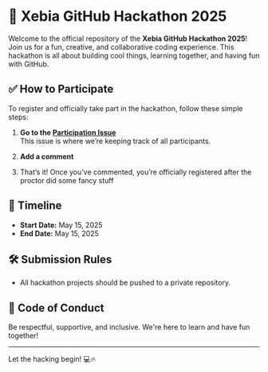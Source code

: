 # 🚀 Xebia GitHub Hackathon 2025

Welcome to the official repository of the **Xebia GitHub Hackathon 2025**!  
Join us for a fun, creative, and collaborative coding experience. This hackathon is all about building cool things, learning together, and having fun with GitHub.

## ✅ How to Participate

To register and officially take part in the hackathon, follow these simple steps:

1. **Go to the [Participation Issue](https://github.com/xebia-gh-hackathon/spring-2025/issues/1)**  
   This issue is where we’re keeping track of all participants.

2. **Add a comment**


3. That’s it! Once you’ve commented, you’re officially registered after the proctor did some fancy stuff

## 📅 Timeline

- **Start Date:** May 15, 2025  
- **End Date:** May 15, 2025

## 🛠️ Submission Rules

- All hackathon projects should be pushed to a private repository.

## 🤝 Code of Conduct

Be respectful, supportive, and inclusive. We're here to learn and have fun together!

---

Let the hacking begin! 💻🔥
